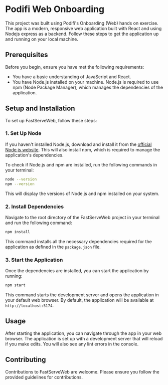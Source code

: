 # Podifi Web Onboarding

This project was built using Podifi's Onboarding (Web) hands on exercise. The app is a modern, responsive web application built with React and using Nodejs express as a backend. Follow these steps to get the application up and running on your local machine.

## Prerequisites

Before you begin, ensure you have met the following requirements:

- You have a basic understanding of JavaScript and React.
- You have Node.js installed on your machine. Node.js is required to use npm (Node Package Manager), which manages the dependencies of the application.

## Setup and Installation

To set up FastServeWeb, follow these steps:

### 1. Set Up Node

If you haven't installed Node.js, download and install it from the [official Node.js website](https://nodejs.org/). This will also install npm, which is required to manage the application's dependencies.

To check if Node.js and npm are installed, run the following commands in your terminal:

```bash
node --version
npm --version
```

This will display the versions of Node.js and npm installed on your system.

### 2. Install Dependencies

Navigate to the root directory of the FastServeWeb project in your terminal and run the following command:

```bash
npm install
```

This command installs all the necessary dependencies required for the application as defined in the `package.json` file.

### 3. Start the Application

Once the dependencies are installed, you can start the application by running:

```bash
npm start
```

This command starts the development server and opens the application in your default web browser. By default, the application will be available at `http://localhost:5174`.

## Usage

After starting the application, you can navigate through the app in your web browser. The application is set up with a development server that will reload if you make edits. You will also see any lint errors in the console.

## Contributing

Contributions to FastServeWeb are welcome. Please ensure you follow the provided guidelines for contributions.
